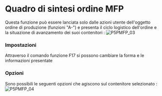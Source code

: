 # Quadro di sintesi ordine MFP
Questa funzione può essere lanciata solo dalle azioni utente dell'oggetto ordine di produzione (funzioni "A-") e presenta il ciclo logistico dell'ordine e la situazione di avanzamento dei suoi  contenitori : 
![P5PMFP_03](http://localhost:3000/immagini/MBDOC_OGG-P_P5MFP04/P5PMFP_03.png)
### Impostazioni
Attraverso il comando funzione F17 si possono cambiare la forma e le informazioni presentate

### Opzioni
Sono possibili le seguenti opzioni che agiscono sul contenitore selezionato : 
![P5PMFP_04](http://localhost:3000/immagini/MBDOC_OGG-P_P5MFP04/P5PMFP_04.png)